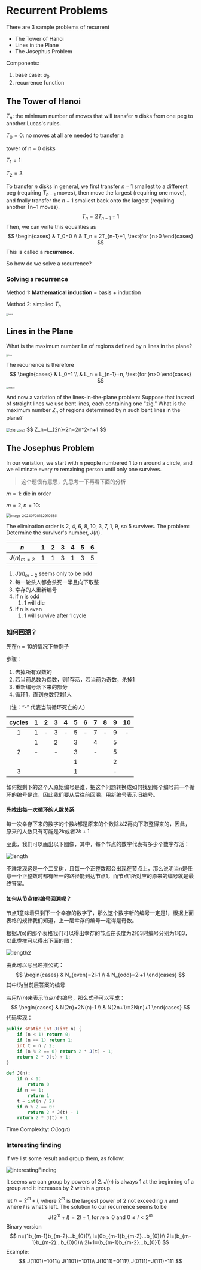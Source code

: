 # Recurrent Problems

There are 3 sample problems of recurrent

* The Tower of Hanoi
* Lines in the Plane
* The Josephus Problem

Components:

1. base case: $a_0$
2. recurrence function

## The Tower of Hanoi

$T_n$: the minimum number of moves that will transfer $n$ disks from one peg to another Lucas's rules.

$T_0=0$: no moves at all are needed to transfer a

tower of n = 0 disks

$T_1=1$

$T_2=3$

To transfer $n$ disks in general, we first transfer $n-1$ smallest to a different peg (requiring $T_{n−1}$​ moves), then move the largest (requiring one move), and fnally transfer the $n−1$ smallest back onto the largest (requiring another Tn−1 moves).
$$
T_n = 2T_{n-1}+1
$$
Then, we can write this equalities as
$$
\begin{cases}
  & T_0=0 \\
  & T_n = 2T_{n-1}+1, \text{for }n>0
\end{cases}
$$
This is called a **recurrence**.

So how do we solve a recurrence?

### Solving a recurrence

Method 1: **Mathematical induction** =  basis + induction

Method 2: simplied $T_n$

<img src=".\pic\1-1hanoi.png" alt="hanoi" style="zoom: 33%;" />

## **Lines in the Plane**

What is the maximum number Ln of regions defined by n lines in the plane?

<img src="pic/Ch1-Recurrent-Problems/1-2lines.png" alt="lines" style="zoom: 33%;" />

The recurrence is therefore
$$
\begin{cases}
  & L_0=1 \\
  & L_n = L_{n-1}+n, \text{for }n>0
\end{cases}
$$
<img src="pic/Ch1-Recurrent-Problems/1-2linesSol.png" alt="linesSol" style="zoom:33%;" />

And now a variation of the lines-in-the-plane problem: Suppose that instead of straight lines we use bent lines, each containing one "zig." What is the maximum number $Z_n$ of regions determined by n such bent lines in the plane?

<img src="pic/Ch1-Recurrent-Problems/1-2zig.png" alt="zig" style="zoom:67%;" />

<img src="pic/Ch1-Recurrent-Problems/1-2zig2.png" alt="zig2" style="zoom: 50%;" />
$$
Z_n=L_{2n}-2n=2n^2-n+1
$$

## The Josephus Problem

In our variation, we start with n people numbered 1 to n around a circle, and we eliminate every $m$ remaining person until only one survives.

> 这个题很有意思，先思考一下再看下面的分析

$m=1$: die in order

$m=2, n=10$: 

<img src="pic/Ch1-Recurrent-Problems/image-20240708152910585.png" alt="image-20240708152910585" style="zoom: 67%;" />

The elimination order is 2, 4, 6, 8, 10, 3, 7, 1, 9, so 5 survives. The problem: Determine the survivor's number, $J(n)$.

|     $n$      |  1   |  2   |  3   |  4   |  5   |  6   |
| :----------: | :--: | :--: | :--: | :--: | :--: | :--: |
| $J(n)_{m=2}$ |  1   |  1   |  3   |  1   |  3   |  5   |

1. $J(n)_{m=2}$ seems only  to be odd
2. 每一轮杀人都会杀死一半且向下取整
3. 幸存的人重新编号
4. if n is odd
   1. 1 will die
5. if n is even
   1. 1 will survive after 1 cycle

### **如何回溯？**

先在$n=10$的情况下举例子

步骤：

1. 去掉所有双数的
2. 若当前总数为偶数，则1存活，若当前为奇数，杀掉1
3. 重新编号活下来的部分
4. 循环1，直到总数只剩1人

（注：“-” 代表当前循环死亡的人）

| cycles |  1   |  2   |  3   |  4   |  5   |  6   |  7   |  8   |  9   |  10  |
| :----: | :--: | :--: | :--: | :--: | :--: | :--: | :--: | :--: | :--: | :--: |
|   1    |  1   |  -   |  3   |  -   |  5   |  -   |  7   |  -   |  9   |  -   |
|        |  1   |      |  2   |      |  3   |      |  4   |      |  5   |      |
|   2    |  -   |      |  -   |      |  3   |      |  -   |      |  5   |      |
|        |      |      |      |      |  1   |      |      |      |  2   |      |
|   3    |      |      |      |      |  1   |      |      |      |  -   |      |

如何找剩下的这个人原始编号是谁，把这个问题转换成如何找到每个编号前一个循环的编号是谁，因此我们要从后往前回溯，用新编号表示旧编号。

#### 先找出每一次循环的人数关系

每一次幸存下来的数字的个数$k$都是原来的个数除以2再向下取整得来的，因此，原来的人数只有可能是$2k$或者$2k+1$

至此，我们可以画出以下图像，其中，每个节点的数字代表有多少个数字存活：

![length](pic/Ch1-Recurrent-Problems/1-3lenTree.png)

不难发现这是一个二叉树，且每一个正整数都会出现在节点上，那么说明当$n$是任意一个正整数时都有唯一的路径能到达节点1，而节点1所对应的原来的编号就是最终答案。

#### 如何从节点1的编号回溯呢？

节点1意味着只剩下一个幸存的数字了，那么这个数字新的编号一定是1，根据上面表格的规律我们知道，上一层幸存的编号一定得是奇数。

根据$J(n)$的那个表格我们可以得出幸存的节点在长度为2和3时编号分别为1和3，以此类推可以得出下面的图：

![length2](pic/Ch1-Recurrent-Problems/1-3len2.png)

由此可以写出递推公式：
$$
\begin{cases}
  & N_{even}=2i-1 \\
  & N_{odd}=2i+1
\end{cases}
$$
其中$i$为当前层答案的编号

若用$N(n)$来表示节点$n$的编号，那么式子可以写成：
$$
\begin{cases}
  & N(2n)=2N(n)-1 \\
  & N(2n+1)=2N(n)+1
\end{cases}
$$
代码实现：

```java
public static int J(int n) {
    if (n < 1) return 0;
    if (n == 1) return 1;
    int t = n / 2;
    if (n % 2 == 0) return 2 * J(t) - 1;
    return 2 * J(t) + 1;
}
```

```python
def J(n):
    if n < 1:
        return 0
    if n == 1:
        return 1
    t = int(n / 2)
    if n % 2 == 0:
        return 2 * J(t) - 1
    return 2 * J(t) + 1
```

Time Complexity: $O(\log{n})$

### Interesting finding

If we list some result and group them, as follow: 

![interestingFinding](pic/Ch1-Recurrent-Problems/1-3Sol.png)

It seems we can group by powers of 2.  $J(n)$ is always 1 at the beginning of a group and it increases by 2 within a group.

let $n=2^m+l$​,  where $2^m$ is the largest power of 2 not exceeding $n$ and where $l$​ is what's left. The solution to our recurrence seems to be
$$
J(2^m+l)=2l+1, \text{for }m\ge 0\text{ and }0\le l <2^m
$$
Binary version
$$
n=(1b_{m-1}b_{m-2}...b_{0})\\
l=(0b_{m-1}b_{m-2}...b_{0})\\
2l=(b_{m-1}b_{m-2}...b_{0}0)\\
2l+1=(b_{m-1}b_{m-2}...b_{0}1)
$$
Example:
$$
J(1101)=1011\\
J(1101)=1011\\
J(1011)=0111\\
J(0111)=J(111)=111
$$
